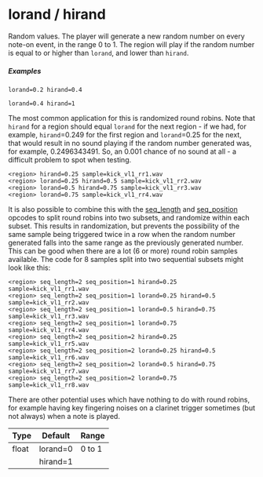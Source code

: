 # lorand / hirand

Random values. The player will generate a new random number on every note-on event,
in the range 0 to 1. The region will play if the random number is equal to or
higher than `lorand`, and lower than `hirand`.

##### Examples

```
lorand=0.2 hirand=0.4

lorand=0.4 hirand=1
```

The most common application for this is randomized round robins. Note that
`hirand` for a region should equal `lorand` for the next region - if we had, for
example, `hirand`=0.249 for the first region and `lorand`=0.25 for the next,
that would result in no sound playing if the random number generated was, for
example, 0.2496343491. So, an 0.001 chance of no sound at all - a difficult
problem to spot when testing.

```
<region> hirand=0.25 sample=kick_vl1_rr1.wav
<region> lorand=0.25 hirand=0.5 sample=kick_vl1_rr2.wav
<region> lorand=0.5 hirand=0.75 sample=kick_vl1_rr3.wav
<region> lorand=0.75 sample=kick_vl1_rr4.wav
```

It is also possible to combine this with the [seq_length](/opcodes/sfz_1/seq_length)
and [seq_position](/opcodes/sfz_1/seq_position) opcodes to split round robins
into two subsets, and randomize within each subset. This results in randomization,
but prevents the possibility of the same sample being triggered twice in a row
when the random number generated falls into the same range as the previously
generated number. This can be good when there are a lot (6 or more) round robin
samples available. The code for 8 samples split into two sequential subsets might
look like this:

```
<region> seq_length=2 seq_position=1 hirand=0.25 sample=kick_vl1_rr1.wav
<region> seq_length=2 seq_position=1 lorand=0.25 hirand=0.5 sample=kick_vl1_rr2.wav
<region> seq_length=2 seq_position=1 lorand=0.5 hirand=0.75 sample=kick_vl1_rr3.wav
<region> seq_length=2 seq_position=1 lorand=0.75 sample=kick_vl1_rr4.wav
<region> seq_length=2 seq_position=2 hirand=0.25 sample=kick_vl1_rr5.wav
<region> seq_length=2 seq_position=2 lorand=0.25 hirand=0.5 sample=kick_vl1_rr6.wav
<region> seq_length=2 seq_position=2 lorand=0.5 hirand=0.75 sample=kick_vl1_rr7.wav
<region> seq_length=2 seq_position=2 lorand=0.75 sample=kick_vl1_rr8.wav
```

There are other potential uses which have nothing to do with round robins, for
example having key fingering noises on a clarinet trigger sometimes
(but not always) when a note is played.

| Type  | Default  | Range  |
| ---   | ---      | ---    |
| float | lorand=0 | 0 to 1 |
|       | hirand=1 |        |
